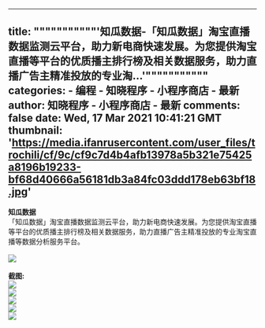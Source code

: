 
---
title: """""""""""'知瓜数据-「知瓜数据」淘宝直播数据监测云平台，助力新电商快速发展。为您提供淘宝直播等平台的优质播主排行榜及相关数据服务，助力直播广告主精准投放的专业淘...'"""""""""""
categories: 
    - 编程
    - 知晓程序 - 小程序商店 - 最新
author: 知晓程序 - 小程序商店 - 最新
comments: false
date: Wed, 17 Mar 2021 10:41:21 GMT
thumbnail: 'https://media.ifanrusercontent.com/user_files/trochili/cf/9c/cf9c7d4b4afb13978a5b321e75425a8196b19233-bf68d40666a56181db3a84fc03ddd178eb63bf18.jpg'
---

<div>   
<strong>知瓜数据</strong><br>
          「知瓜数据」淘宝直播数据监测云平台，助力新电商快速发展。为您提供淘宝直播等平台的优质播主排行榜及相关数据服务，助力直播广告主精准投放的专业淘宝直播等数据分析服务平台。<br><br>
          <img src="https://media.ifanrusercontent.com/user_files/trochili/cf/9c/cf9c7d4b4afb13978a5b321e75425a8196b19233-bf68d40666a56181db3a84fc03ddd178eb63bf18.jpg" referrerpolicy="no-referrer"><br><br>
          <strong>截图:</strong><br>
          <img src="https://media.ifanrusercontent.com/user_files/trochili/7c/58/7c5804aefef17f36369304f89046c23e7d071519-1a3828bc1224db8f30135374bbe0c63fd1e080b9.jpg" referrerpolicy="no-referrer"><br><img src="https://media.ifanrusercontent.com/user_files/trochili/23/2b/232b21b5593b2bad638e45f8216080d5f0977476-02ac2a9175b7e530aa5a7b8f6187cd34e8440713.jpg" referrerpolicy="no-referrer"><br><img src="https://media.ifanrusercontent.com/user_files/trochili/3c/5e/3c5e4863c0c78e752040b15ee2e7052e4765275d-c810a88f09994118524d56beae0ea8a9c54a6278.jpg" referrerpolicy="no-referrer"><br><img src="https://media.ifanrusercontent.com/user_files/trochili/78/50/78500370e7aa86e23bd24eab866b31a12762e05d-9a516a19b94f9615001ef622fb90fb1abce89e9c.jpg" referrerpolicy="no-referrer"><br><img src="https://media.ifanrusercontent.com/user_files/trochili/e7/88/e7888bd5199fae18aba5344fe8dc5fcb9260092e-788569a9d9f89738c8bbf1ceb693d30241a9bbff.jpg" referrerpolicy="no-referrer"><br>
          
</div>
            